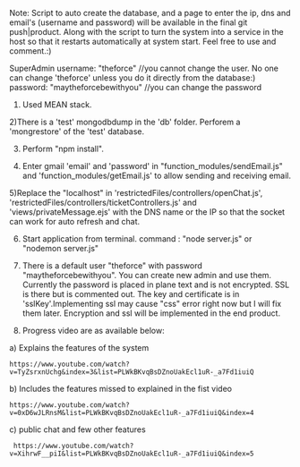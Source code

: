 Note:
Script to auto create the database, and a page to enter the ip, dns and email's (username and password) will be available in the final git push|product.
Along with the script to turn the system into a service in the host so that it restarts automatically at system start.
Feel free to use and comment.:)

SuperAdmin
username: "theforce"                 //you cannot change the user. No one can change 'theforce' unless you do it directly from the database:)
password: "maytheforcebewithyou"     //you can change the password


1) Used  MEAN stack.

2)There is a 'test' mongodbdump in the 'db' folder. Perforem a 'mongrestore' of the 'test' database.

3) Perform "npm install".

4) Enter gmail 'email' and 'password' in "function_modules/sendEmail.js" and 'function_modules/getEmail.js' to allow sending and receiving email.

5)Replace the "localhost" in 'restrictedFiles/controllers/openChat.js', 'restrictedFiles/controllers/ticketControllers.js' and 'views/privateMessage.ejs' with the DNS name or the IP so that the socket can work for auto refresh and chat.

6) Start application from terminal. command : "node server.js" or "nodemon server.js"

7) There is a default user "theforce" with password "maytheforcebewithyou". You can create new admin and use them. Currently the password is placed in plane text and is not encrypted. SSL is there but is commented out. The key and certificate is in 'sslKey'.Implementing ssl may cause "css" error right now but I will fix them later. Encryption and ssl will be implemented in the end product.

8) Progress video are as available below:

  a) Explains the features of the system

    https://www.youtube.com/watch?v=TyZsrxnUchg&index=3&list=PLWkBKvqBsDZnoUakEcl1uR-_a7Fd1iuiQ

  b) Includes the features missed to explained in the fist video

    https://www.youtube.com/watch?v=0xD6wJLRnsM&list=PLWkBKvqBsDZnoUakEcl1uR-_a7Fd1iuiQ&index=4

  c) public chat and few other features

     https://www.youtube.com/watch?v=XihrwF__piI&list=PLWkBKvqBsDZnoUakEcl1uR-_a7Fd1iuiQ&index=5
